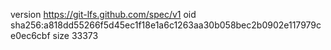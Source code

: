version https://git-lfs.github.com/spec/v1
oid sha256:a818dd55266f5d45ec1f18e1a6c1263aa30b058bec2b0902e117979ce0ec6cbf
size 33373
